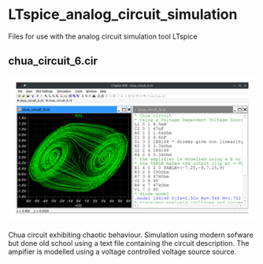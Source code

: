 # LTspice_analog_circuit_simulation

Files for use with the analog circuit simulation tool LTspice

## chua_circuit_6.cir

![chua_circuit_screenshot1.png](chua_circuit_screenshot1.png)

Chua circuit exhibiting chaotic behaviour.
Simulation using modern sofware but done old school using a text file containing the circuit description.
The ampifier is modelled using a voltage controlled voltage source source.

